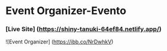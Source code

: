 # Event Organizer-Evento
### [Live Site] (https://shiny-tanuki-64ef84.netlify.app/)
![Event Organizer] (https://ibb.co/NrDwhkV)
